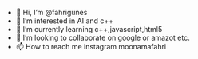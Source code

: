 - 👋 Hi, I’m @fahrigunes
- 👀 I’m interested in AI and c++
- 🌱 I’m currently learning c++,javascript,html5
- 💞️ I’m looking to collaborate on google or amazot etc.
- 📫 How to reach me instagram moonamafahri 

<!---
fahrigunes/fahrigunes is a ✨ special ✨ repository because its `README.md` (this file) appears on your GitHub profile.
You can click the Preview link to take a look at your changes.
--->
